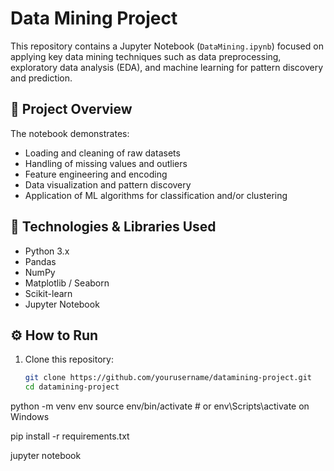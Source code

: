 # Data Mining Project

This repository contains a Jupyter Notebook (`DataMining.ipynb`) focused on applying key data mining techniques such as data preprocessing, exploratory data analysis (EDA), and machine learning for pattern discovery and prediction.

## 📌 Project Overview

The notebook demonstrates:
- Loading and cleaning of raw datasets
- Handling of missing values and outliers
- Feature engineering and encoding
- Data visualization and pattern discovery
- Application of ML algorithms for classification and/or clustering

## 🧠 Technologies & Libraries Used

- Python 3.x
- Pandas
- NumPy
- Matplotlib / Seaborn
- Scikit-learn
- Jupyter Notebook

## ⚙️ How to Run

1. Clone this repository:
   ```bash
   git clone https://github.com/yourusername/datamining-project.git
   cd datamining-project
python -m venv env
source env/bin/activate  # or env\Scripts\activate on Windows

pip install -r requirements.txt

jupyter notebook
